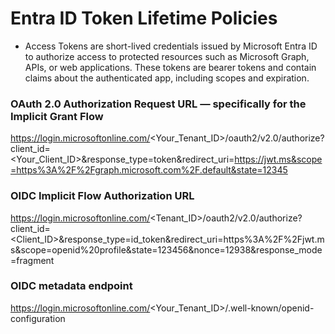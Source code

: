 # Entra ID Token Lifetime Policies
- Access Tokens are short-lived credentials issued by Microsoft Entra ID to authorize access to protected resources such as Microsoft Graph, APIs, or web applications. These tokens are bearer tokens and contain claims about the authenticated app, including scopes and expiration.

### OAuth 2.0 Authorization Request URL — specifically for the Implicit Grant Flow
https://login.microsoftonline.com/<Your_Tenant_ID>/oauth2/v2.0/authorize?client_id=<Your_Client_ID>&response_type=token&redirect_uri=https://jwt.ms&scope=https%3A%2F%2Fgraph.microsoft.com%2F.default&state=12345

### OIDC Implicit Flow Authorization URL
https://login.microsoftonline.com/<Tenant_ID>/oauth2/v2.0/authorize?client_id=<Client_ID>&response_type=id_token&redirect_uri=https%3A%2F%2Fjwt.ms&scope=openid%20profile&state=123456&nonce=12938&response_mode=fragment

### OIDC metadata endpoint
https://login.microsoftonline.com/<Your_Tenant_ID>/.well-known/openid-configuration


